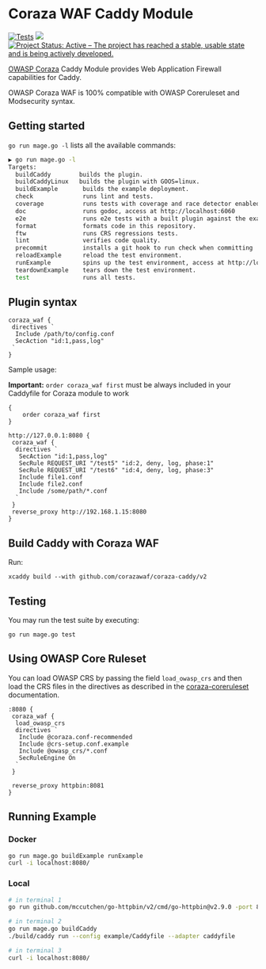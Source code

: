 # Coraza WAF Caddy Module

[![Tests](https://github.com/corazawaf/coraza-caddy/actions/workflows/tests.yml/badge.svg)](https://github.com/corazawaf/coraza-caddy/actions/workflows/tests.yml)
<a href="https://pkg.go.dev/github.com/corazawaf/coraza-caddy" target="_blank"><img src="https://img.shields.io/badge/godoc-reference-blue.svg"></a>
[![Project Status: Active – The project has reached a stable, usable state and is being actively developed.](https://www.repostatus.org/badges/latest/active.svg)](https://www.repostatus.org/#active)

[OWASP Coraza](https://github.com/corazawaf/coraza) Caddy Module provides Web Application Firewall capabilities for Caddy.

OWASP Coraza WAF is 100% compatible with OWASP Coreruleset and Modsecurity syntax.

## Getting started

`go run mage.go -l` lists all the available commands:

```bash
▶ go run mage.go -l
Targets:
  buildCaddy        builds the plugin.
  buildCaddyLinux   builds the plugin with GOOS=linux.
  buildExample       builds the example deployment.
  check              runs lint and tests.
  coverage           runs tests with coverage and race detector enabled.
  doc                runs godoc, access at http://localhost:6060
  e2e                runs e2e tests with a built plugin against the example deployment.
  format             formats code in this repository.
  ftw                runs CRS regressions tests.
  lint               verifies code quality.
  precommit          installs a git hook to run check when committing
  reloadExample      reload the test environment.
  runExample         spins up the test environment, access at http://localhost:8080.
  teardownExample    tears down the test environment.
  test               runs all tests.
```

## Plugin syntax

```caddy
coraza_waf {
 directives `
  Include /path/to/config.conf
  SecAction "id:1,pass,log"
 `
}
```

Sample usage:  

**Important:** `order coraza_waf first` must be always included in your Caddyfile for Coraza module to work

```caddy
{
    order coraza_waf first
}

http://127.0.0.1:8080 {
 coraza_waf {
  directives `
   SecAction "id:1,pass,log"
   SecRule REQUEST_URI "/test5" "id:2, deny, log, phase:1"
   SecRule REQUEST_URI "/test6" "id:4, deny, log, phase:3"
   Include file1.conf 
   Include file2.conf
   Include /some/path/*.conf
  `
 }
 reverse_proxy http://192.168.1.15:8080
}
```

## Build Caddy with Coraza WAF

Run:

```shell
xcaddy build --with github.com/corazawaf/coraza-caddy/v2
```

## Testing

You may run the test suite by executing:

```shell
go run mage.go test
```

## Using OWASP Core Ruleset

You can load OWASP CRS by passing the field `load_owasp_crs` and then load the CRS files in the directives as described in the [coraza-coreruleset](https://github.com/corazawaf/coraza-coreruleset) documentation.

```caddy
:8080 {
 coraza_waf {
  load_owasp_crs
  directives `
   Include @coraza.conf-recommended
   Include @crs-setup.conf.example
   Include @owasp_crs/*.conf
   SecRuleEngine On
  `
 }

 reverse_proxy httpbin:8081
}
```

## Running Example

### Docker

```bash
go run mage.go buildExample runExample
curl -i localhost:8080/
```

### Local

```bash
# in terminal 1
go run github.com/mccutchen/go-httpbin/v2/cmd/go-httpbin@v2.9.0 -port 8081

# in terminal 2
go run mage.go buildCaddy
./build/caddy run --config example/Caddyfile --adapter caddyfile

# in terminal 3
curl -i localhost:8080/
```
